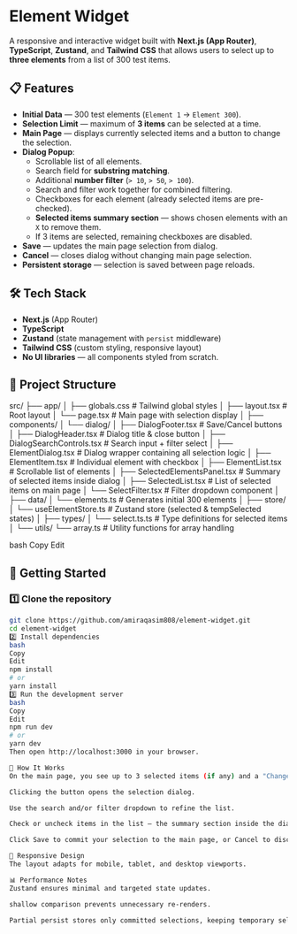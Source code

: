 # Element Widget

A responsive and interactive widget built with **Next.js (App Router)**, **TypeScript**, **Zustand**, and **Tailwind CSS** that allows users to select up to **three elements** from a list of 300 test items.

## 📋 Features

- **Initial Data** — 300 test elements (`Element 1` → `Element 300`).
- **Selection Limit** — maximum of **3 items** can be selected at a time.
- **Main Page** — displays currently selected items and a button to change the selection.
- **Dialog Popup**:
  - Scrollable list of all elements.
  - Search field for **substring matching**.
  - Additional **number filter** (`> 10`, `> 50`, `> 100`).
  - Search and filter work together for combined filtering.
  - Checkboxes for each element (already selected items are pre-checked).
  - **Selected items summary section** — shows chosen elements with an `X` to remove them.
  - If 3 items are selected, remaining checkboxes are disabled.
- **Save** — updates the main page selection from dialog.
- **Cancel** — closes dialog without changing main page selection.
- **Persistent storage** — selection is saved between page reloads.

## 🛠️ Tech Stack

- **Next.js** (App Router)
- **TypeScript**
- **Zustand** (state management with `persist` middleware)
- **Tailwind CSS** (custom styling, responsive layout)
- **No UI libraries** — all components styled from scratch.

## 📂 Project Structure

src/
├── app/
│   ├── globals.css               # Tailwind global styles
│   ├── layout.tsx                 # Root layout
│   └── page.tsx                   # Main page with selection display
│
├── components/
│   └── dialog/
│       ├── DialogFooter.tsx       # Save/Cancel buttons
│       ├── DialogHeader.tsx       # Dialog title & close button
│       ├── DialogSearchControls.tsx # Search input + filter select
│       ├── ElementDialog.tsx      # Dialog wrapper containing all selection logic
│       ├── ElementItem.tsx        # Individual element with checkbox
│       ├── ElementList.tsx        # Scrollable list of elements
│       ├── SelectedElementsPanel.tsx # Summary of selected items inside dialog
│       ├── SelectedList.tsx       # List of selected items on main page
│       └── SelectFilter.tsx       # Filter dropdown component
│
├── data/
│   └── elements.ts                # Generates initial 300 elements
│
├── store/
│   └── useElementStore.ts         # Zustand store (selected & tempSelected states)
│
├── types/
│   └── select.ts.ts                # Type definitions for selected items
│
└── utils/
    └── array.ts                    # Utility functions for array handling

bash
Copy
Edit

## 🚀 Getting Started

### 1️⃣ Clone the repository
```bash
git clone https://github.com/amiraqasim808/element-widget.git
cd element-widget
2️⃣ Install dependencies
bash
Copy
Edit
npm install
# or
yarn install
3️⃣ Run the development server
bash
Copy
Edit
npm run dev
# or
yarn dev
Then open http://localhost:3000 in your browser.

🧪 How It Works
On the main page, you see up to 3 selected items (if any) and a "Change my choice" button.

Clicking the button opens the selection dialog.

Use the search and/or filter dropdown to refine the list.

Check or uncheck items in the list — the summary section inside the dialog updates instantly.

Click Save to commit your selection to the main page, or Cancel to discard changes.

📱 Responsive Design
The layout adapts for mobile, tablet, and desktop viewports.

📊 Performance Notes
Zustand ensures minimal and targeted state updates.

shallow comparison prevents unnecessary re-renders.

Partial persist stores only committed selections, keeping temporary selections ephemeral.
